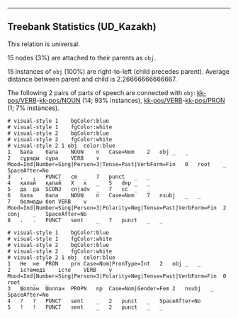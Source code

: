 

--------------------------------------------------------------------------------

## Treebank Statistics (UD_Kazakh)

This relation is universal.

15 nodes (3%) are attached to their parents as `obj`.

15 instances of `obj` (100%) are right-to-left (child precedes parent).
Average distance between parent and child is 2.26666666666667.

The following 2 pairs of parts of speech are connected with `obj`: [kk-pos/VERB]()-[kk-pos/NOUN]() (14; 93% instances), [kk-pos/VERB]()-[kk-pos/PRON]() (1; 7% instances).


~~~ conllu
# visual-style 1	bgColor:blue
# visual-style 1	fgColor:white
# visual-style 2	bgColor:blue
# visual-style 2	fgColor:white
# visual-style 2 1 obj	color:blue
1	Бала	бала	NOUN	n	Case=Nom	2	obj	_	_
2	сұрады	сұра	VERB	v	Mood=Ind|Number=Sing|Person=3|Tense=Past|VerbForm=Fin	0	root	_	SpaceAfter=No
3	,	,	PUNCT	cm	_	7	punct	_	_
4	қалай	қалай	X	x	_	5	dep	_	_
5	да	да	SCONJ	cnjadv	_	7	cc	_	_
6	бала	бала	NOUN	n	Case=Nom	7	nsubj	_	_
7	болмады	бол	VERB	v	Mood=Ind|Number=Sing|Person=3|Polarity=Neg|Tense=Past|VerbForm=Fin	2	conj	_	SpaceAfter=No
8	.	.	PUNCT	sent	_	7	punct	_	_

~~~


~~~ conllu
# visual-style 1	bgColor:blue
# visual-style 1	fgColor:white
# visual-style 2	bgColor:blue
# visual-style 2	fgColor:white
# visual-style 2 1 obj	color:blue
1	Не	не	PRON	prn	Case=Nom|PronType=Int	2	obj	_	_
2	істемеді	істе	VERB	v	Mood=Ind|Number=Sing|Person=3|Polarity=Neg|Tense=Past|VerbForm=Fin	0	root	_	_
3	Шолпан	Шолпан	PROPN	np	Case=Nom|Gender=Fem	2	nsubj	_	SpaceAfter=No
4	?	?	PUNCT	sent	_	2	punct	_	SpaceAfter=No
5	!	!	PUNCT	sent	_	2	punct	_	_

~~~


